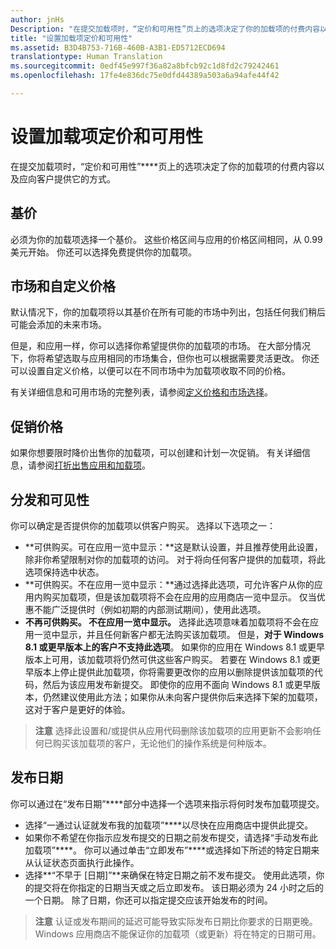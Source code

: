 ```yaml
---
author: jnHs
Description: "在提交加载项时，“定价和可用性”页上的选项决定了你的加载项的付费内容以及应向客户提供它的方式。"
title: "设置加载项定价和可用性"
ms.assetid: B3D4B753-716B-460B-A3B1-ED5712ECD694
translationtype: Human Translation
ms.sourcegitcommit: 0edf45e997f36a82a8bfcb92c1d8fd2c79242461
ms.openlocfilehash: 17fe4e836dc75e0dfd44389a503a6a94afe44f42

---
```


# 设置加载项定价和可用性


在提交加载项时，“定价和可用性”****页上的选项决定了你的加载项的付费内容以及应向客户提供它的方式。

## 基价


必须为你的加载项选择一个基价。 这些价格区间与应用的价格区间相同，从 0.99 美元开始。 你还可以选择免费提供你的加载项。

## 市场和自定义价格


默认情况下，你的加载项将以其基价在所有可能的市场中列出，包括任何我们稍后可能会添加的未来市场。

但是，和应用一样，你可以选择你希望提供你的加载项的市场。 在大部分情况下，你将希望选取与应用相同的市场集合，但你也可以根据需要灵活更改。 你还可以设置自定义价格，以便可以在不同市场中为加载项收取不同的价格。

有关详细信息和可用市场的完整列表，请参阅[定义价格和市场选择](define-pricing-and-market-selection.md)。

## 促销价格


如果你想要限时降价出售你的加载项，可以创建和计划一次促销。 有关详细信息，请参阅[打折出售应用和加载项](put-apps-and-add-ons-on-sale.md)。

## 分发和可见性


你可以确定是否提供你的加载项以供客户购买。 选择以下选项之一：

-   **可供购买。可在应用一览中显示：**这是默认设置，并且推荐使用此设置，除非你希望限制对你的加载项的访问。 对于将向任何客户提供的加载项，将此选项保持选中状态。
-   **可供购买。不在应用一览中显示：**通过选择此选项，可允许客户从你的应用内购买加载项，但是该加载项将不会在应用的应用商店一览中显示。 仅当优惠不能广泛提供时（例如初期的内部测试期间），使用此选项。
-   **不再可供购买。 不在应用一览中显示。** 选择此选项意味着加载项将不会在应用一览中显示，并且任何新客户都无法购买该加载项。 但是，**对于 Windows 8.1 或更早版本上的客户不支持此选项**。 如果你的应用在 Windows 8.1 或更早版本上可用，该加载项将仍然可供这些客户购买。 若要在 Windows 8.1 或更早版本上停止提供此加载项，你将需要更改你的应用以删除提供该加载项的代码，然后为该应用发布新提交。 即使你的应用不面向 Windows 8.1 或更早版本，仍然建议使用此方法；如果你从未向客户提供你后来选择下架的加载项，这对于客户是更好的体验。
    
 > **注意** 选择此设置和/或提供从应用代码删除该加载项的应用更新不会影响任何已购买该加载项的客户，无论他们的操作系统是何种版本。


## 发布日期

你可以通过在“发布日期”****部分中选择一个选项来指示将何时发布加载项提交。

-   选择“一通过认证就发布我的加载项”****以尽快在应用商店中提供此提交。
-   如果你不希望在你指示应发布提交的日期之前发布提交，请选择“手动发布此加载项”****。 你可以通过单击“立即发布”****或选择如下所述的特定日期来从认证状态页面执行此操作。
-   选择**“不早于 \[日期\]”**来确保在特定日期之前不发布提交。 使用此选项，你的提交将在你指定的日期当天或之后立即发布。 该日期必须为 24 小时之后的一个日期。 除了日期，你还可以指定提交应该开始发布的时间。

 > **注意** 认证或发布期间的延迟可能导致实际发布日期比你要求的日期更晚。 Windows 应用商店不能保证你的加载项（或更新）将在特定的日期可用。
 

 







<!--HONumber=Aug16_HO3-->


